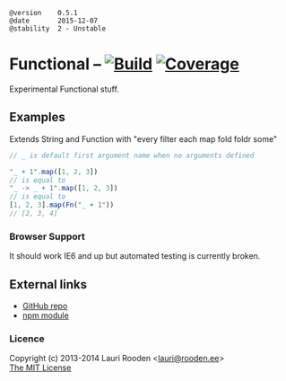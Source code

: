[GitHub repo]: https://github.com/litejs/functional-lite
[npm module]: https://npmjs.org/package/functional-lite

[Build]:    https://img.shields.io/travis/litejs/functional-lite.png
[Coverage]: https://img.shields.io/coveralls/litejs/functional-lite.png
[Gittip]:   https://img.shields.io/gittip/lauriro.png

[1]: https://travis-ci.org/litejs/functional-lite
[2]: https://coveralls.io/r/litejs/functional-lite



    @version    0.5.1
    @date       2015-12-07
    @stability  2 - Unstable



Functional &ndash; [![Build][]][1] [![Coverage][]][2]
==========

Experimental Functional stuff.



Examples
--------

Extends String and Function with "every filter each map fold foldr some"

```javascript
// _ is default first argument name when no arguments defined

"_ + 1".map([1, 2, 3])
// is equal to
"_ -> _ + 1".map([1, 2, 3])
// is equal to
[1, 2, 3].map(Fn("_ + 1"))
// [2, 3, 4]
```

### Browser Support

It should work IE6 and up but automated testing is currently broken.


External links
--------------

-   [GitHub repo][]
-   [npm module][]


### Licence

Copyright (c) 2013-2014 Lauri Rooden &lt;lauri@rooden.ee&gt;  
[The MIT License](http://lauri.rooden.ee/mit-license.txt)


